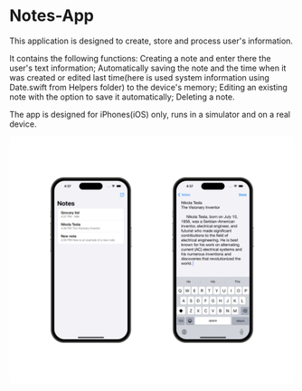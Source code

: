 # Notes-App

This application is designed to create, store and process user's information. 

It contains the following functions:
Creating a note and enter there the user's text information;
Automatically saving the note and the time when it was created or edited last time(here is used system information using Date.swift from Helpers folder) to the device's memory;
Editing an existing note with the option to save it automatically; 
Deleting a note.

The app is designed for iPhones(iOS) only, runs in a simulator and on a real device.

![Preview](https://github.com/cotannngens/Notes-App/raw/main/Notes-App.png)
